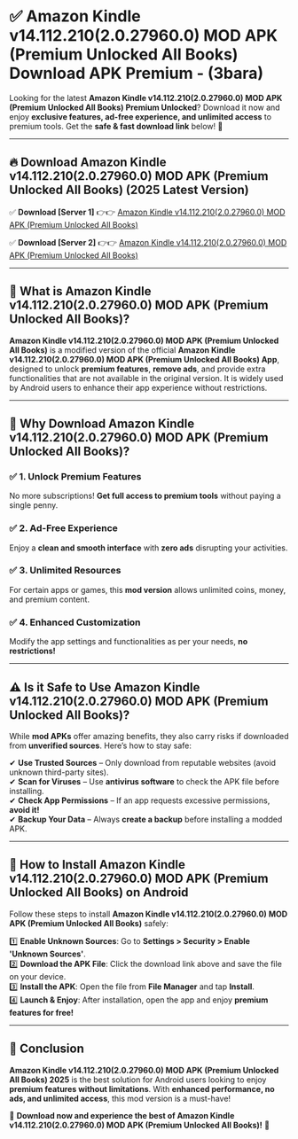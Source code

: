 
# ✅ Amazon Kindle v14.112.210(2.0.27960.0) MOD APK (Premium Unlocked All Books) Download APK Premium -  (3bara) 

Looking for the latest **Amazon Kindle v14.112.210(2.0.27960.0) MOD APK (Premium Unlocked All Books) Premium Unlocked**? Download it now and enjoy **exclusive features, ad-free experience, and unlimited access** to premium tools. Get the **safe & fast download link** below! 🚀

---

## 🔥 Download Amazon Kindle v14.112.210(2.0.27960.0) MOD APK (Premium Unlocked All Books) (2025 Latest Version)

✅ **Download [Server 1]** 👉👉 [Amazon Kindle v14.112.210(2.0.27960.0) MOD APK (Premium Unlocked All Books) ](https://apkcomod.com?title=Amazon_Kindle_v14.112.210(2.0.27960.0)_MOD_APK_(Premium_Unlocked_All_Books))  

✅ **Download [Server 2]** 👉👉 [Amazon Kindle v14.112.210(2.0.27960.0) MOD APK (Premium Unlocked All Books) ](https://apkcomod.com?title=Amazon_Kindle_v14.112.210(2.0.27960.0)_MOD_APK_(Premium_Unlocked_All_Books))  


---

## 📌 What is Amazon Kindle v14.112.210(2.0.27960.0) MOD APK (Premium Unlocked All Books)?

**Amazon Kindle v14.112.210(2.0.27960.0) MOD APK (Premium Unlocked All Books)** is a modified version of the official **Amazon Kindle v14.112.210(2.0.27960.0) MOD APK (Premium Unlocked All Books) App**, designed to unlock **premium features**, **remove ads**, and provide extra functionalities that are not available in the original version. It is widely used by Android users to enhance their app experience without restrictions.

---

## 🌟 Why Download Amazon Kindle v14.112.210(2.0.27960.0) MOD APK (Premium Unlocked All Books)?

### ✅ 1. Unlock Premium Features
No more subscriptions! **Get full access to premium tools** without paying a single penny.

### ✅ 2. Ad-Free Experience
Enjoy a **clean and smooth interface** with **zero ads** disrupting your activities.

### ✅ 3. Unlimited Resources
For certain apps or games, this **mod version** allows unlimited coins, money, and premium content.

### ✅ 4. Enhanced Customization
Modify the app settings and functionalities as per your needs, **no restrictions!**

---

## ⚠️ Is it Safe to Use Amazon Kindle v14.112.210(2.0.27960.0) MOD APK (Premium Unlocked All Books)?

While **mod APKs** offer amazing benefits, they also carry risks if downloaded from **unverified sources**. Here’s how to stay safe:

✔ **Use Trusted Sources** – Only download from reputable websites (avoid unknown third-party sites).  
✔ **Scan for Viruses** – Use **antivirus software** to check the APK file before installing.  
✔ **Check App Permissions** – If an app requests excessive permissions, **avoid it!**  
✔ **Backup Your Data** – Always **create a backup** before installing a modded APK.

---

## 📲 How to Install Amazon Kindle v14.112.210(2.0.27960.0) MOD APK (Premium Unlocked All Books) on Android

Follow these steps to install **Amazon Kindle v14.112.210(2.0.27960.0) MOD APK (Premium Unlocked All Books)** safely:

1️⃣ **Enable Unknown Sources**: Go to **Settings > Security > Enable 'Unknown Sources'**.  
2️⃣ **Download the APK File**: Click the download link above and save the file on your device.  
3️⃣ **Install the APK**: Open the file from **File Manager** and tap **Install**.  
4️⃣ **Launch & Enjoy**: After installation, open the app and enjoy **premium features for free!**

---

## 🚀 Conclusion

**Amazon Kindle v14.112.210(2.0.27960.0) MOD APK (Premium Unlocked All Books) 2025** is the best solution for Android users looking to enjoy **premium features without limitations**. With **enhanced performance, no ads, and unlimited access**, this mod version is a must-have!

🔻 **Download now and experience the best of Amazon Kindle v14.112.210(2.0.27960.0) MOD APK (Premium Unlocked All Books)!** 🔻

